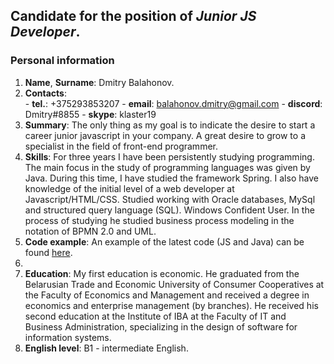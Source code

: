 ## Candidate for the position of *Junior JS Developer*.

### Personal information 
1. **Name**, **Surname**: Dmitry Balahonov.
2. **Сontacts**:  
                - **tel.**: +375293853207 
                - **email**: balahonov.dmitry@gmail.com
                - **discord**: Dmitry#8855
                - **skype**: klaster19
3. **Summary**: The only thing as my goal is to indicate the desire to start a career junior javascript in your company. A great desire to grow to a specialist in the field of front-end programmer. 
4. **Skills**: For three years I have been persistently studying programming. The main focus in the study of programming languages was given by Java. During this time, I have studied the framework Spring. I also have knowledge of the initial level of a web developer at Javascript/HTML/CSS.
Studied working with Oracle databases, MySql and structured query language (SQL). Windows Confident User. In the process of studying he studied business process modeling in the notation of BPMN 2.0 and UML.
5. **Code example**: An example of the latest code (JS and Java) can be found [here](https://github.com/PsqNew/Task.git).
6. 
7. **Education**: My first education is economic. He graduated from the Belarusian Trade and Economic University of Consumer Cooperatives at the Faculty of Economics and Management and received a degree in economics and enterprise management (by branches).
He received his second education at the Institute of IBA at the Faculty of IT and Business Administration, specializing in the design of software for information systems.
8. **English level**: B1 - intermediate English.